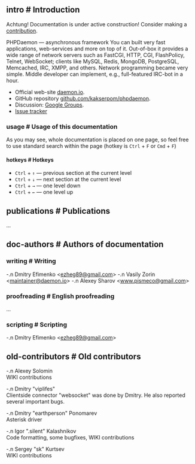 <!-- import ../pvars.md -->

<!-- pvar lang en -->
<!-- pvar title Documentation &laquo; phpDaemon -->

<!-- pvar menu-examples Examples -->
<!-- pvar menu-docs Documentation -->
<!-- pvar menu-faq FAQ -->
<!-- pvar menu-tracker Issues -->
<!-- pvar menu-team Team -->
<!-- pvar menu-contribute Contribute -->
<!-- pvar menu-publications Publications -->

## intro # Introduction

<p class="doc-notice">Achtung! Documentation is under active construction! Consider making a <a href="#contribute">contribution</a>.</p>

PHPDaemon — asynchronous framework
You can built very fast applications, web-services and more on top of it.
Out-of-box it provides a wide range of network servers such as FastCGI, HTTP, CGI, FlashPolicy, Telnet, WebSocket; clients like MySQL, Redis, MongoDB, PostgreSQL, Memcached, IRC, XMPP, and others.
Network programming became very simple. Middle developer can implement, e.g., full-featured IRC-bot in a hour.

 - Official web-site [daemon.io](http://daemon.io/).  
 - GitHub repository [github.com/kakserpom/phpdaemon](https://github.com/kakserpom/phpdaemon/).  
 - Discussion: [Google Groups](http://groups.google.com/group/phpdaemon).  
 - [Issue tracker](https://github.com/kakserpom/phpdaemon/issues)

### usage # Usage of this documentation

As you may see, whole documentation is placed on one page, so feel free to use standard search within the page (hotkey is `Ctrl`&#160;+&#160;`F` or `Cmd`&#160;+&#160;`F`)

#### hotkeys # Hotkeys

 - `Ctrl` + `↑` — previous section at the current level
 - `Ctrl` + `↓` — next section at the current level
 - `Ctrl` + `→` — one level down
 - `Ctrl` + `←` — one level up

<!-- import install/index.md -->

<!-- import basics/index.md -->

<!-- import root/control.md -->

<!-- import root/examples.md -->

<!-- import root/app_resolver.md -->

<!-- import config/index.md -->

<!-- import development/index.md -->

<!-- import servers/index.md -->

<!-- import clients/index.md -->

<!-- import libraries/index.md -->

<!-- import applications/index.md -->

<!-- import utils/index.md -->

<!-- import structures/index.md -->

<!-- import traits/index.md -->

<!-- import network/index.md -->

<!-- import httprequest/index.md -->

<!-- import root/faq.md -->

## publications # Publications

...

<!-- import root/contribute.md -->

## doc-authors # Authors of documentation

### writing # Writing

 -.n <a target="_blank" href="https://github.com/EzheG"><i class="fa fa-github"></i></a> Dmitry Efimenko &lt;<ezheg89@gmail.com>&gt;
 -.n <a target="_blank" href="https://github.com/kakserpom"><i class="fa fa-github"></i></a> Vasily Zorin &lt;<maintainer@daemon.io>&gt;
 -.n <a target="_blank" href="https://github.com/nizsheanez"><i class="fa fa-github"></i></a> Alexey Sharov &lt;<www.pismeco@gmail.com>&gt;

### proofreading # English proofreading

...

### scripting # Scripting

 -.n <a target="_blank" href="https://github.com/EzheG"><i class="fa fa-github"></i></a> Dmitry Efimenko &lt;<ezheg89@gmail.com>&gt;

## old-contributors # Old contributors

 -.n Alexey Solomin  
 WIKI contributions

 -.n Dmitry "viplifes"  
 Clientside connector "websocket" was done by Dmitry. He also reported several important bugs.

 -.n Dmitry "earthperson" Ponomarev  
 Asterisk driver

 -.n Igor ".silent" Kalashnikov  
 Code formatting, some bugfixes, WIKI contributions

 -.n Sergey "sk" Kurtsev  
 WIKI contributions
